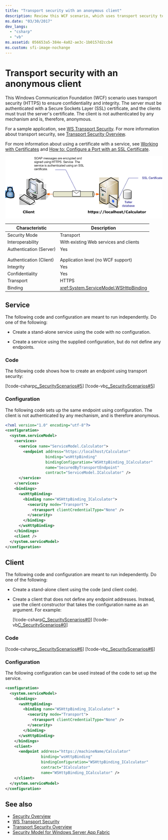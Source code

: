 ```yaml
---
title: "Transport security with an anonymous client"
description: Review this WCF scenario, which uses transport security to authenticate a server by using a certificate that the client trusts. The client is not authenticated.
ms.date: "03/30/2017"
dev_langs: 
  - "csharp"
  - "vb"
ms.assetid: 056653a5-384e-4a02-ae3c-1b0157d2ccb4
ms.custom: sfi-image-nochange
---
```

# Transport security with an anonymous client

This Windows Communication Foundation (WCF) scenario uses transport security (HTTPS) to ensure confidentiality and integrity. The server must be authenticated with a Secure Sockets Layer (SSL) certificate, and the clients must trust the server's certificate. The client is not authenticated by any mechanism and is, therefore, anonymous.

For a sample application, see [WS Transport Security](../samples/ws-transport-security.md). For more information about transport security, see [Transport Security Overview](transport-security-overview.md).

For more information about using a certificate with a service, see [Working with Certificates](working-with-certificates.md) and [How to: Configure a Port with an SSL Certificate](how-to-configure-a-port-with-an-ssl-certificate.md).

![Using transport security with an anonymous client](./media/8fa2e931-0cfb-4aaa-9272-91d652b85d8d.gif)

|Characteristic|Description|
|--------------------|-----------------|
|Security Mode|Transport|
|Interoperability|With existing Web services and clients|
|Authentication (Server)<br /><br /> Authentication (Client)|Yes<br /><br /> Application level (no WCF support)|
|Integrity|Yes|
|Confidentiality|Yes|
|Transport|HTTPS|
|Binding|<xref:System.ServiceModel.WSHttpBinding>|

## Service

The following code and configuration are meant to run independently. Do one of the following:

- Create a stand-alone service using the code with no configuration.

- Create a service using the supplied configuration, but do not define any endpoints.

### Code

The following code shows how to create an endpoint using transport security:

[!code-csharp[c_SecurityScenarios#5](~/samples/snippets/csharp/VS_Snippets_CFX/c_securityscenarios/cs/source.cs#5)]
[!code-vb[c_SecurityScenarios#5](~/samples/snippets/visualbasic/VS_Snippets_CFX/c_securityscenarios/vb/source.vb#5)]

### Configuration

The following code sets up the same endpoint using configuration. The client is not authenticated by any mechanism, and is therefore anonymous.

```xml
<?xml version="1.0" encoding="utf-8"?>
<configuration>
  <system.serviceModel>
    <services>
      <service name="ServiceModel.Calculator">
        <endpoint address="https://localhost/Calculator"
                  binding="wsHttpBinding"
                  bindingConfiguration="WSHttpBinding_ICalculator"
                  name="SecuredByTransportEndpoint"
                  contract="ServiceModel.ICalculator" />
      </service>
    </services>
    <bindings>
      <wsHttpBinding>
        <binding name="WSHttpBinding_ICalculator">
          <security mode="Transport">
            <transport clientCredentialType="None" />
          </security>
        </binding>
      </wsHttpBinding>
    </bindings>
    <client />
  </system.serviceModel>
</configuration>
```

## Client

The following code and configuration are meant to run independently. Do one of the following:

- Create a stand-alone client using the code (and client code).

- Create a client that does not define any endpoint addresses. Instead, use the client constructor that takes the configuration name as an argument. For example:

     [!code-csharp[C_SecurityScenarios#0](~/samples/snippets/csharp/VS_Snippets_CFX/c_securityscenarios/cs/source.cs#0)]
     [!code-vb[C_SecurityScenarios#0](~/samples/snippets/visualbasic/VS_Snippets_CFX/c_securityscenarios/vb/source.vb#0)]

### Code

[!code-csharp[c_SecurityScenarios#6](~/samples/snippets/csharp/VS_Snippets_CFX/c_securityscenarios/cs/source.cs#6)]
[!code-vb[c_SecurityScenarios#6](~/samples/snippets/visualbasic/VS_Snippets_CFX/c_securityscenarios/vb/source.vb#6)]

### Configuration

The following configuration can be used instead of the code to set up the service.

```xml
<configuration>
  <system.serviceModel>
    <bindings>
      <wsHttpBinding>
        <binding name="WSHttpBinding_ICalculator" >
          <security mode="Transport">
            <transport clientCredentialType="None" />
          </security>
        </binding>
      </wsHttpBinding>
    </bindings>
    <client>
      <endpoint address="https://machineName/Calculator"
                binding="wsHttpBinding"
                bindingConfiguration="WSHttpBinding_ICalculator"
                contract="ICalculator"
                name="WSHttpBinding_ICalculator" />
    </client>
  </system.serviceModel>
</configuration>
```

## See also

- [Security Overview](security-overview.md)
- [WS Transport Security](../samples/ws-transport-security.md)
- [Transport Security Overview](transport-security-overview.md)
- [Security Model for Windows Server App Fabric](/previous-versions/appfabric/ee677202(v=azure.10))
